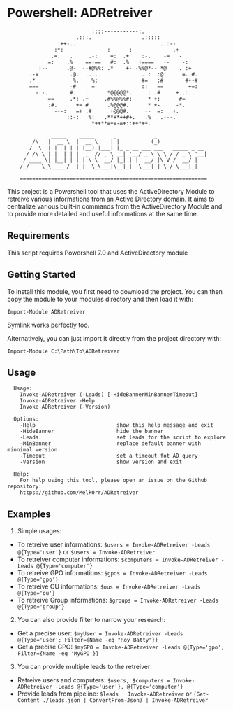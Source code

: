 # Powershell: ADRetreiver


```
                           ::::-----------:.
                      .:::.                .:::::
                :++-..                           .::--
               :*:              :      :             .+
              .=.   .     .-:    =:  .+    :-.    -=   -
             =:    .%    ==+==   #:  .%   +====   +-    -:
          :--      .@-  --#@%%: .*    +- -%%@*-- *@    . :+
       .-=          .@.  ....              ..:  :@:     =..#.
       .*            %.    %:              #=   :#       #+-#
       ===          -#     =               ::   ==        +=:
         -:-.       #.   :      *@@@@@*.     : .#     +..::.
             ==     .*: .+     .#%%@%%#:     * +:      #=
             :#.      += #      .%@@@#.      * +-     -*.
               ---:   =+ .#      +@@@#.     +-  =:   +.
                   ::-:   %:   .**+*++#+.   .%   .---.
                           *++**=+=-=+::++*++.

              _____    _____      _            _
        /\   |  __ \  |  __ \    | |          (_)
       /  \  | |  | | | |__) |___| |_ _ __ ___ ___   _____ _ __
      / /\ \ | |  | | |  _  // _ \ __| '__/ _ \ \ \ / / _ \ '__|
     / ____ \| |__| | | | \ \  __/ |_| | |  __/ |\ V /  __/ |
    /_/    \_\_____/  |_|  \_\___|\__|_|  \___|_| \_/ \___|_|

    ============================================================
```

This project is a Powershell tool that uses the ActiveDirectory Module to retreive various informations from an Active Directory domain. It aims to centralize various built-in commands from the ActiveDirectory Module and to provide more detailed and useful informations at the same time.

## Requirements

This script requires Powershell 7.0 and ActiveDirectory module

## Getting Started

To install this module, you first need to download the project. You can then copy the module to your modules directory and then load it with:

`Import-Module ADRetreiver`

Symlink works perfectly too.

Alternatively, you can just import it directly from the project directory with:

`Import-Module C:\Path\To\ADRetreiver`

## Usage
      Usage:
        Invoke-ADRetreiver (-Leads) [-HideBannerMinBannerTimeout]
        Invoke-ADRetreiver -Help
        Invoke-ADRetreiver (-Version)
        
      Options:
        -Help                          show this help message and exit
        -HideBanner                    hide the banner
        -Leads                         set leads for the script to explore
        -MinBanner                     replace default banner with minnimal version
        -Timeout                       set a timeout fot AD query
        -Version                       show version and exit
      
      Help:
        For help using this tool, please open an issue on the Github repository:
        https://github.com/Melk0rr/ADRetreiver


## Examples

1. Simple usages:
  - To retreive user informations: `$users = Invoke-ADRetreiver -Leads @{Type='user'}` or `$users = Invoke-ADRetreiver`
  - To retreiver computer informations: `$computers = Invoke-ADRetreiver -Leads @{Type='computer'}`
  - To retreive GPO informations: `$gpos = Invoke-ADRetreiver -Leads @{Type='gpo'}`
  - To retreive OU informations: `$ous = Invoke-ADRetreiver -Leads @{Type='ou'}`
  - To retreive Group informations: `$groups = Invoke-ADRetreiver -Leads @{Type='group'}`
2. You can also provide filter to narrow your research:
  - Get a precise user: `$myUser = Invoke-ADRetreiver -Leads @{Type='user'; Filter={Name -eq "Roy Batty"}} `
  - Get a precise GPO: `$myGPO = Invoke-ADRetreiver -Leads @{Type='gpo'; Filter={Name -eq 'MyGPO'}}`
3. You can provide multiple leads to the retreiver:
  - Retreive users and computers: `$users, $computers = Invoke-ADRetreiver -Leads @{Type='user'}, @{Type='computer'}`
  - Provide leads from pipeline: `$leads | Invoke-ADRetreiver` or `(Get-Content ./leads.json | ConvertFrom-Json) | Invoke-ADRetreiver`